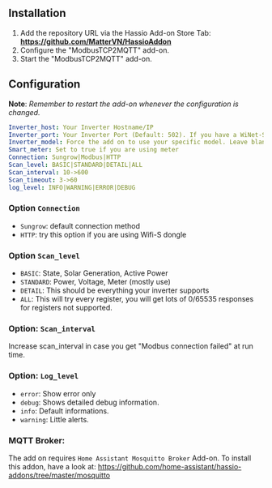 ## Installation

1. Add the repository URL via the Hassio Add-on Store Tab: **https://github.com/MatterVN/HassioAddon**
2. Configure the "ModbusTCP2MQTT" add-on.
3. Start the "ModbusTCP2MQTT" add-on.

## Configuration

**Note**: _Remember to restart the add-on whenever the configuration is changed._

```yaml
Inverter_host: Your Inverter Hostname/IP
Inverter_port: Your Inverter Port (Default: 502). If you have a WiNet-S dongle set to 8082
Inverter_model: Force the add on to use your specific model. Leave blank for auto detection.
Smart_meter: Set to true if you are using meter
Connection: Sungrow|Modbus|HTTP
Scan_level: BASIC|STANDARD|DETAIL|ALL
Scan_interval: 10->600
Scan_timeout: 3->60
log_level: INFO|WARNING|ERROR|DEBUG
```
### Option `Connection` 
 - `Sungrow`: default connection method
 - `HTTP`: try this option if you are using Wifi-S dongle

### Option `Scan_level` 
 - `BASIC`: State, Solar Generation, Active Power
 - `STANDARD`: Power, Voltage, Meter (mostly use)
 - `DETAIL`: This should be everything your inverter supports
 - `ALL`: This will try every register, you will get lots of 0/65535 responses for registers not supported. 

  
### Option: `Scan_interval` 
Increase scan_interval in case you get "Modbus connection failed" at run time.

### Option: `Log_level`
- `error`: Show error only
- `debug`: Shows detailed debug information.
- `info`: Default informations.
- `warning`: Little alerts.

### MQTT Broker:
The add on requires `Home Assistant Mosquitto Broker` Add-on. To install this addon, have a look at:
https://github.com/home-assistant/hassio-addons/tree/master/mosquitto

